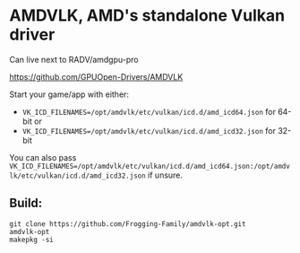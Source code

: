 # AMDVLK, AMD's standalone Vulkan driver

Can live next to RADV/amdgpu-pro

 https://github.com/GPUOpen-Drivers/AMDVLK

Start your game/app with either:
- `VK_ICD_FILENAMES=/opt/amdvlk/etc/vulkan/icd.d/amd_icd64.json` for 64-bit
or
- `VK_ICD_FILENAMES=/opt/amdvlk/etc/vulkan/icd.d/amd_icd32.json` for 32-bit


You can also pass `VK_ICD_FILENAMES=/opt/amdvlk/etc/vulkan/icd.d/amd_icd64.json:/opt/amdvlk/etc/vulkan/icd.d/amd_icd32.json` if unsure.


## Build:
```
git clone https://github.com/Frogging-Family/amdvlk-opt.git
amdvlk-opt
makepkg -si
```
